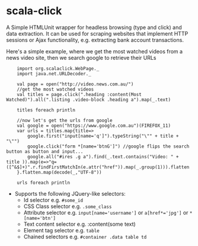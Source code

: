 scala-click
===========

A Simple HTMLUnit wrapper for headless browsing (type and click) and data extraction. It can be used for scraping websites that implement HTTP sessions or Ajax functionality, e.g. extracting bank account transactions.

Here's a simple example, where we get the most watched videos from a news video site, then we search google to retrieve their URLs

        import org.scalaclick.WebPage._
        import java.net.URLDecoder._

        val page = open("http://video.news.com.au/")
        //get the most watched videos
        val titles = page.click(".heading :content(Most Watched)").all(".listing .video-block .heading a").map(_.text)

        titles foreach println

        //now let's get the urls from google
        val google = open("https://www.google.com.au")(FIREFOX_11)
        var urls = titles.map{title=>
            google.first("input[name='q']").typeString("\"" + title + "\"")
            google.click("form *[name='btnG']") //google flips the search button as button and input...
            google.all("#ires .g a").find(_.text.contains("Video: " + title )).map(e=>"q=([^&$]+)".r.findFirstMatchIn(e.attr("href")).map(_.group(1))).flatten
        }.flatten.map(decode(_,"UTF-8"))

        urls foreach println

* Supports the following JQuery-like selectors:
    * Id selector e.g. `#some_id`
    * CSS Class selector e.g. `.some_class`
    * Attribute selector e.g.  `input[name='username']` or `a[href*='jpg']` or `*[name='btn']`
    * Text content selector e.g. :content(some text)
    * Element tag selector e.g. `table`
    * Chained selectors e.g. `#container .data table td `



